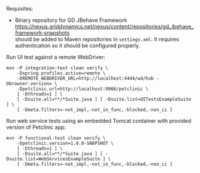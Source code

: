 Requisites:
- Binary repository for GD JBehave Framework  
  https://nexus.griddynamics.net/nexus/content/repositories/gd_jbehave_framework-snapshots  
  should be added to Maven repositories in `settings.xml`.
  It requires authentication so it should be configured properly.

Run UI test against a remote WebDriver:

    mvn -P integration-test clean verify \
        -Dspring.profiles.active=remote \
        -DREMOTE_WEBDRIVER_URL=http://localhost:4444/wd/hub -Dbrowser.version= \
        -Dpetclinic.url=http://localhost:9966/petclinic \
        [ -Dthreads=1 ] \
        [ -Dsuite.all=**/*Suite.java ] [ -Dsuite.list=UITestsExampleSuite ] \
        [ -Dmeta.filters=-not_impl,-not_in_func,-blocked,-non_ci ]

Run web service tests using an embedded Tomcat container with provided version
of Petclinic app:

    mvn -P functional-test clean verify \
        -Dpetclinic.version=1.0.0-SNAPSHOT \
        [ -Dthreads=1 ] \
        [ -Dsuite.all=**/*Suite.java ] [ -Dsuite.list=WebServicesExampleSuite ] \
        [ -Dmeta.filters=-not_impl,-not_in_func,-blocked,-non_ci ]

